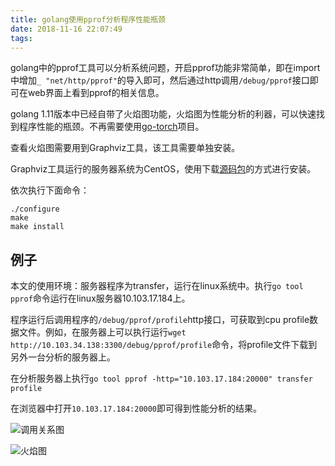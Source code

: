 ```yaml
---
title: golang使用pprof分析程序性能瓶颈
date: 2018-11-16 22:07:49
tags:
---
```


golang中的pprof工具可以分析系统问题，开启pprof功能非常简单，即在import中增加`_ "net/http/pprof"`的导入即可，然后通过http调用`/debug/pprof`接口即可在web界面上看到pprof的相关信息。

golang 1.11版本中已经自带了火焰图功能，火焰图为性能分析的利器，可以快速找到程序性能的瓶颈。不再需要使用[go-torch](https://github.com/uber/go-torch)项目。

查看火焰图需要用到Graphviz工具，该工具需要单独安装。

Graphviz工具运行的服务器系统为CentOS，使用下载[源码包](https://graphviz.gitlab.io/pub/graphviz/stable/SOURCES/graphviz.tar.gz)的方式进行安装。

依次执行下面命令：

```shell
./configure
make
make install
```

## 例子

本文的使用环境：服务器程序为transfer，运行在linux系统中。执行`go tool pprof`命令运行在linux服务器10.103.17.184上。

程序运行后调用程序的`/debug/pprof/profile`http接口，可获取到cpu profile数据文件。例如，在服务器上可以执行运行`wget http://10.103.34.138:3300/debug/pprof/profile`命令，将profile文件下载到另外一台分析的服务器上。

在分析服务器上执行`go tool pprof -http="10.103.17.184:20000" transfer profile`

在浏览器中打开`10.103.17.184:20000`即可得到性能分析的结果。

![调用关系图](https://kuring.oss-cn-beijing.aliyuncs.com/images/pprof_graph.png)

![火焰图](https://kuring.oss-cn-beijing.aliyuncs.com/images/pprof_flame.png)
